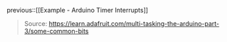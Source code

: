 previous::[[Example - Arduino Timer Interrupts]]

> Source: https://learn.adafruit.com/multi-tasking-the-arduino-part-3/some-common-bits